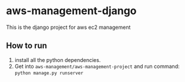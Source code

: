 # aws-management-django
This is the django project for aws ec2 management

## How to run
1. install all the python dependencies.
2. Get into `aws-management/aws-management-project` and run command: `python manage.py runserver`
